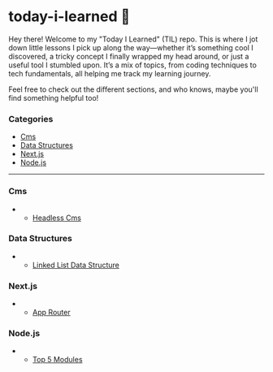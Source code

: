 # today-i-learned 📝

Hey there! Welcome to my "Today I Learned" (TIL) repo. This is where I jot down little lessons I pick up along the way—whether it’s something cool I discovered, a tricky concept I finally wrapped my head around, or just a useful tool I stumbled upon. It’s a mix of topics, from coding techniques to tech fundamentals, all helping me track my learning journey.

Feel free to check out the different sections, and who knows, maybe you'll find something helpful too!

### Categories
* [Cms](/cms)
* [Data Structures](/data-structures)
* [Next.js](/next.js)
* [Node.js](/node.js)
---

### Cms

- * [Headless Cms](/cms/headless-cms.md)

### Data Structures

- * [Linked List Data Structure](/data-structures/linked-list-data-structure.md)

### Next.js

- * [App Router](/next.js/app-router.md)

### Node.js

- * [Top 5 Modules](/node.js/top-5-modules.md)

